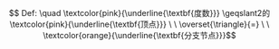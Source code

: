 $$ Def: \quad \textcolor{pink}{\underline{\textbf{度数}}} \geqslant2的\textcolor{pink}{\underline{\textbf{顶点}}}  \ \  \overset{\triangle}{=} \ \ \textcolor{orange}{\underline{\textbf{分支节点}}}$$